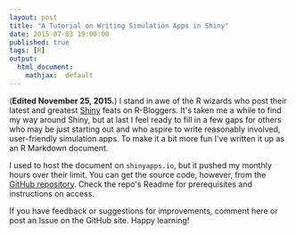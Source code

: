 ```yaml
---
layout: post
title: "A Tutorial on Writing Simulation Apps in Shiny"
date: 2015-07-03 19:00:00
published: true
tags: [R]
output:
  html_document:
    mathjax:  default
---
```



(**Edited November 25, 2015.**)  I stand in awe of the R wizards who post their latest and greatest <a href = "http://shiny.rstudio.com" target ="_blank">Shiny</a> feats on R-Bloggers.  It's taken me a while to find my way around Shiny, but at last I feel ready to fill in a few gaps for others who may be just starting out and who aspire to write reasonably involved, user-friendly simulation apps.  To make it a bit more fun I've written it up as an R Markdown document.

I used to host the document on `shinyapps.io`, but it pushed my monthly hours over their limit.  You can get the source code, however, from the <a href="https://github.com/homerhanumat/shinyTutorials" target="_blank">GitHub repository</a>.  Check the repo's Readme for prerequisites and instructions on access.

If you have feedback or suggestions for improvements, comment here or post an Issue on the GitHub site.  Happy learning!
